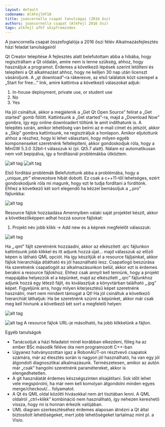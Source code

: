 ```yaml
---
layout: default
codename: AlkFejlHf10
title: joancornella csapat tanulságai (2016 ősz)
authors: joancornella csapat (AlkFejl 2016 ősz)
tags: alkfejl afhf skipfromindex
---
```


A joancornella csapat összefoglalója a 2016 őszi félév Alkalmazásfejlesztés házi feladat tanulságairól

Qt Creator telepítése
A fejlesztés alatt belefutottam abba a hibába, hogy regisztráltam a Qt oldalán, amire nem is lenne szükség, ahhoz, hogy használjuk a programot. Érdemes a következő lépések szerint letölteni és telepíteni a Qt alkalmazást ahhoz, hogy ne kelljen 30 nap után licenszt vásároljunk.
A „qt download”-ra rákeresve, az első találatok közt szerepel a „Start for free…” link, amire kattintva a következő válaszokat adjuk:

1.	In-house deployment, private use, or student use
2.	No
3.	Yes

Ha jól csináltuk, akkor a megjelenik a „Get Qt Open Source” felirat a „Get started” gomb fölött. Kattintsunk a „Get started”-ra, majd a „Download Now” gombra, így egy online downloadert töltünk le amit indíthatunk is.
A telepítés során, amikor lehetőség van beírni az e-mail címet és jelszót, akkor a „Skip” gombra kattintsunk, ne regisztráljuk a honlapon. Amikor eljutottunk ahhoz a részhez, hogy ki lehet választani, hogy milyen egyéb komponenseket szeretnénk feltelepíteni, akkor gondoskodjuk róla, hogy a MinGW 5.3.0 32bit-t válasszuk ki (pl. Qt5.7 alatt). Nálam ez automatikusan nem volt bepipálva, így a fordításnál problémákba ütköztem.

![alt tag](https://raw.githubusercontent.com/lehoGH/alkfejlhf-joancornella-1/doc/snippet0.png)
![alt tag](https://raw.githubusercontent.com/lehoGH/alkfejlhf-joancornella-1/doc/snippet1.png)

Első fordítási problémák
Belefutottunk abba a problémába, hogy a „unique_ptr” elnevezésre hibát dobott. Ez csak a c++11-től lehetséges, ezért gondoskodjunk róla mi magunk, hogy ezt le tudja fordítani a fordítónk. Ehhez a következő két sort elegendő ha kézzel bemásoljuk a „.pro” fájlunkba:

![alt tag](https://raw.githubusercontent.com/lehoGH/alkfejlhf-joancornella-1/doc/snippet2.png)

Resource fájlok hozzáadása
Amennyiben valaki saját projektet készít, akkor a következőképpen adhat hozzá source fájlokat:
1.	Projekt név jobb klikk -> Add new és a képnek megfelelőt válasszuk:

![alt tag](https://raw.githubusercontent.com/lehoGH/alkfejlhf-joancornella-1/doc/snippet3.png)

Ha „.qml” fájlt szeretnénk hozzáadni, akkor az elkészített .qrc fájlunkon kattintsunk jobb klikkel és itt adjunk hozzá újat… majd válasszuk az előző képen is látható QML opciót.
Ha így készítjük el a resource fájljainkat, akkor fájlok hierarchiája átlátható és jól használható lesz.
Csapatlogó beszúrása
Ha szeretnénk csapatlogót az alkalmazásunkon belül, akkor ezt is érdemes berakni a resource fájlokhoz. Ehhez csak annyit kell tennünk, hogy a projekt mappájába helyezzük el a képünket, majd az elkészített „.qrc” fájlunkhoz adjunk hozzá egy létező fájlt, és kiválasztjuk a könyvtárban található „.jpg” képet. Figyeljünk arra, hogy milyen kiterjesztésű képet szeretnénk használni, mert nem mindent támogat a Qt!
Ha jól csináltuk a következő hierarchiát láthatjuk:
Ha be szeretnénk szúrni a képünket, akkor már csak meg kell hívnunk a következő két sort a megfelelő helyen:

![alt tag](https://raw.githubusercontent.com/lehoGH/alkfejlhf-joancornella-1/doc/snippet4.png)

![alt tag](https://raw.githubusercontent.com/lehoGH/alkfejlhf-joancornella-1/doc/snippet5.png)
A resource fájlok URL-je másolható, ha jobb klikkelünk a fájlon.

Egyéb tanulságok

  *	Tanácsoljuk a házi feladatot minél korábban elkezdeni, főleg ha az ember BSc második féléve óta nem programozott C++-ban
  *	Ugyanez hatványozottan igaz a RobonAUT-on résztvevő csapatok számára, már az élesztés során is nagyon jól használható, ha van egy jól átgondolt diagnosztikai alkalmazásunk. Természetesen, amikor az autón már „csak” hangolni szeretnénk paramétereket, akkor is elengedhetetlen.
  *	A git használatát érdemes készségszinten elsajátítani. Sok időt lehet vele megspórolni, ha már nem kell komolyan átgondolni minden egyes merge/checkout/… folyamatot.
  *	A Qt és QML oldal közötti hívásokkal nem árt tisztában lenni. A QML oldalról „ctrl+klikk” kombináció nem használható, így nehezen kereshető vissza, hogy mi is honnan érkezik valójában.
  *	UML diagram szerkesztéséhez érdemes alaposan átnézni a Qt által biztosított lehetőségeket, mert jobb lehetőségeket tartalmaz mint pl. a Visio.
